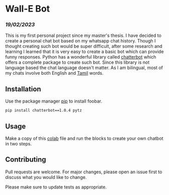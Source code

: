 
# **Wall-E Bot**

### *19/02/2023*

This is my first personal project since my master's thesis. I have decided to create a personal chat bot based on my whatsapp chat history. Though I thought creating such bot would be super difficult, after some research and learning I learned that it is very easy to create a basic bot which can provide funny responses. Python has a wonderful library called [chatterbot](https://chatterbot.readthedocs.io/en/stable/) which offers a complete package to create such bot. Since this library is not language based the chat language doesn't matter. As I am bilingual, most of my chats involve both English and [Tamil](https://en.wikipedia.org/wiki/Tamil_language) words.

## Installation

Use the package manager [pip](https://chatterbot.readthedocs.io/en/stable/) to install foobar.

```bash
pip install chatterbot==1.0.4 pytz
```

## Usage

Make a copy of this [colab](https://colab.research.google.com/drive/1udLD0knnQzqwkJ_26dtpXLhLwwhTw1VB?usp=sharing) file and run the blocks to create your own chatbot in two steps. 

## Contributing

Pull requests are welcome. For major changes, please open an issue first
to discuss what you would like to change.

Please make sure to update tests as appropriate.
